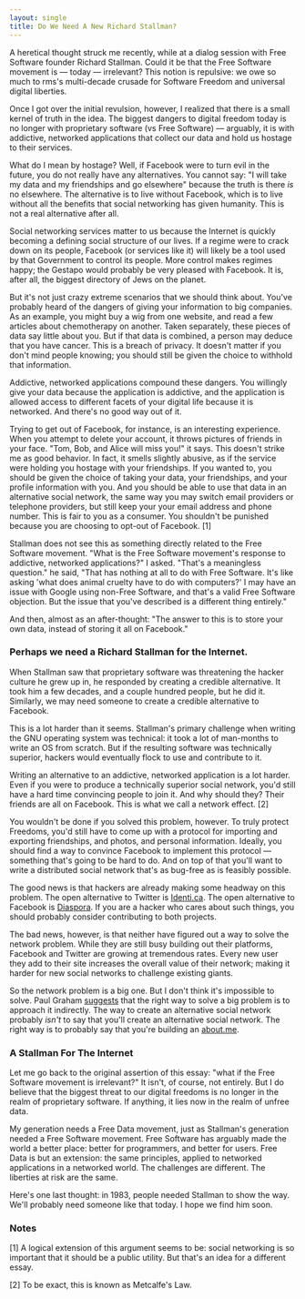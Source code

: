 ```yaml
---
layout: single
title: Do We Need A New Richard Stallman?
---
```


<p>A heretical thought struck me recently, while at a dialog session with Free Software founder Richard Stallman. Could it be that the Free Software movement is &mdash; today &mdash; irrelevant? This notion is repulsive: we owe so much to rms's multi-decade crusade for Software Freedom and universal digital liberties. </p>

<p>Once I got over the initial revulsion, however, I realized that there is a small kernel of truth in the idea. The biggest dangers to digital freedom today is no longer with proprietary software (vs Free Software) &mdash;  arguably, it is with addictive, networked applications that collect our data and hold us hostage to their services.</p>

<p>What do I mean by hostage? Well, if Facebook were to turn evil in the future, you do not really have any alternatives. You cannot say: "I will take my data and my friendships and go elsewhere" because the truth is there <em>is</em> no elsewhere. The alternative is to live without Facebook, which is to live without all the benefits that social networking has given humanity. This is not a real alternative after all.</p>

<p>Social networking services matter to us because the Internet is quickly becoming a defining social structure of our lives. If a regime were to crack down on its people, Facebook (or services like it) will likely be a tool used by that Government to control its people. More control makes regimes happy; the Gestapo would probably be very pleased with Facebook. It is, after all, the biggest directory of Jews on the planet.</p>

<p>But it's not just crazy extreme scenarios that we should think about. You've probably heard of the dangers of giving your information to big companies. As an example, you might buy a wig from one website, and read a few articles about chemotherapy on another. Taken separately, these pieces of data say little about you. But if that data is combined, a person may deduce that you have cancer. This is a breach of privacy. It doesn't matter if you don't mind people knowing; you should still be given the choice to withhold that information. </p>

<p>Addictive, networked applications compound these dangers. You willingly give your data because the application is addictive, and the application is allowed access to different facets of your digital life because it is networked. And there's no good way out of it.</p>

<p>Trying to get out of Facebook, for instance, is an interesting experience. When you attempt to delete your account, it throws pictures of friends in your face. "Tom, Bob, and Alice will miss you!" it says. This doesn't strike me as good behavior. In fact, it smells slightly abusive, as if the service were holding you hostage with your friendships. If you wanted to, you should be given the choice of taking your data, your friendships, and your profile information with you. And you should be able to use that data in an alternative social network, the same way you may switch email providers or telephone providers, but still keep your your email address and phone number. This is fair to you as a consumer. You shouldn't be punished because you are choosing to opt-out of Facebook. [1]</p>

<p>Stallman does not see this as something directly related to the Free Software movement. "What is the Free Software movement's response to addictive, networked applications?" I asked. "That's a meaningless question." he said, "That has nothing at all to do with Free Software. It's like asking 'what does animal cruelty have to do with computers?' I may have an issue with Google using non-Free Software, and that's a valid Free Software objection. But the issue that you've described is a different thing entirely."</p>

<p>And then, almost as an after-thought: "The answer to this is to store your own data, instead of storing it all on Facebook."</p>

<h3>Perhaps we need a Richard Stallman for the Internet.</h3>

<p>When Stallman saw that proprietary software was threatening the hacker culture he grew up in, he responded by creating a credible alternative. It took him a few decades, and a couple hundred people, but he did it. Similarly, we may need someone to create a credible alternative to Facebook.</p>

<p>This is a lot harder than it seems. Stallman's primary challenge when writing the GNU operating system was technical: it took a lot of man-months to write an OS from scratch. But if the resulting software was technically superior, hackers would eventually flock to use and contribute to it. </p>

<p>Writing an alternative to an addictive, networked application is a lot harder. Even if you were to produce a technically superior social network, you'd still have a hard time convincing people to join it. And why should they? Their friends are all on Facebook. This is what we call a network effect. [2]</p>

<p>You wouldn't be done if you solved this problem, however. To truly protect Freedoms, you'd still have to come up with a protocol for importing and exporting friendships, and photos, and personal information. Ideally, you should find a way to convince Facebook to implement this protocol &mdash; something that's going to be hard to do. And on top of that you'll want to write a distributed social network that's as bug-free as is feasibly possible.</p>

<p>The good news is that hackers are already making some headway on this problem. The open alternative to Twitter is <a href="http://identi.ca/">Identi.ca</a>. The open alternative to Facebook is <a href="https://joindiaspora.com/">Diaspora</a>. If you are a hacker who cares about such things, you should probably consider contributing to both projects.</p>

<p>The bad news, however, is that neither have figured out a way to solve the network problem. While they are still busy building out their platforms, Facebook and Twitter are growing at tremendous rates. Every new user they add to their site increases the overall value of their network; making it harder for new social networks to challenge existing giants.</p>

<p>So the network problem is a big one. But I don't think it's impossible to solve. Paul Graham <a href="http://paulgraham.com/ambitious.html">suggests</a> that the right way to solve a big problem is to approach it indirectly. The way to create an alternative social network probably <em>isn't</em> to say that you'll create an alternative social network. The right way is to probably say that you're building an <a href="https://about.me/">about.me</a>.</p>

<h3>A Stallman For The Internet</h3>

<p>Let me go back to the original assertion of this essay: "what if the Free Software movement is irrelevant?" It isn't, of course, not entirely. But I do believe that the biggest threat to our digital freedoms is no longer in the realm of proprietary software. If anything, it lies now in the realm of unfree data.</p>

<p>My generation needs a Free Data movement, just as Stallman's generation needed a Free Software movement. Free Software has arguably made the world a better place: better for programmers, and better for users. Free Data is but an extension: the same principles, applied to networked applications in a networked world. The challenges are different. The liberties at risk are the same.</p>

<p>Here's one last thought: in 1983, people needed Stallman to show the way. We'll probably need someone like that today. I hope we find him soon.</p>
<h3>Notes</h3>
<p>[1] A logical extension of this argument seems to be: social networking is so important that it should be a public utility. But that's an idea for a different essay.</p>
<p>[2] To be exact, this is known as Metcalfe's Law.</p>

